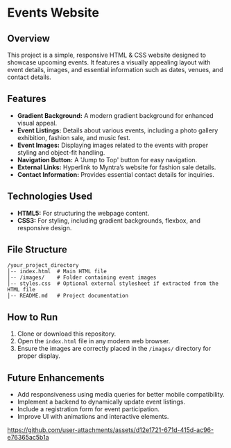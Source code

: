 # Events Website

## Overview

This project is a simple, responsive HTML & CSS website designed to showcase upcoming events. It features a visually appealing layout with event details, images, and essential information such as dates, venues, and contact details.

## Features

- **Gradient Background:** A modern gradient background for enhanced visual appeal.
- **Event Listings:** Details about various events, including a photo gallery exhibition, fashion sale, and music fest.
- **Event Images:** Displaying images related to the events with proper styling and object-fit handling.
- **Navigation Button:** A 'Jump to Top' button for easy navigation.
- **External Links:** Hyperlink to Myntra’s website for fashion sale details.
- **Contact Information:** Provides essential contact details for inquiries.

## Technologies Used

- **HTML5:** For structuring the webpage content.
- **CSS3:** For styling, including gradient backgrounds, flexbox, and responsive design.

## File Structure

```
/your_project_directory
│-- index.html  # Main HTML file
│-- /images/    # Folder containing event images
│-- styles.css  # Optional external stylesheet if extracted from the HTML file
│-- README.md   # Project documentation
```

## How to Run

1. Clone or download this repository.
2. Open the `index.html` file in any modern web browser.
3. Ensure the images are correctly placed in the `/images/` directory for proper display.

## Future Enhancements

- Add responsiveness using media queries for better mobile compatibility.
- Implement a backend to dynamically update event listings.
- Include a registration form for event participation.
- Improve UI with animations and interactive elements.



https://github.com/user-attachments/assets/d12e1721-671d-415d-ac96-e76365ac5b1a
